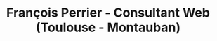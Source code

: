 ---
layout: mentions-legales
title: François Perrier - Consultant Web (Toulouse - Montauban)
description: Mentions légales de Xadezign. François Perrier consultant Web dans la région Occitanie (Toulouse & Montauban) depuis plus de 8 ans dans le métier du Web et des nouvelles technologies.
permalink: /mentions-legales/
icon: <i class="fas fa-info-circle text-purple"></i>
name-badge: Mentions légales
title-h1: Mentions légales François Perrier - Xadezign
lead-title:
a-propos:
    title: Mentions légales 
    body: Passionné par le web et les nouvelles technologies.
fp:
    title: Parcours et Formation professionnel
    body1: BMV Communication chef de projet digital de 2018 à 2019 et chez Sudokeys Chef de projet fonctionnel de 2017 à 2018.
    body2: A partir de 2009, chez Up Position régie publicitaire pendant plus de 6 ans dans le Lot-Et-Garonne (à Agen), j'ai pu exercer le métier de chef de projet web et digital, et en parallèle formation au CESI de Bordeaux - Responsable en ingénierie des logiciels et Développeur intégrateur multimédia.
form-contact-lead:
    title: Besoin d'une compétence particulière ?
    body: 
---
